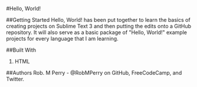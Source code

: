 #Hello, World!

##Getting Started
Hello, World! has been put together to learn the basics of creating projects on Sublime Text 3 and then putting the edits onto a GitHub repository. It will also serve as a basic package of "Hello, World!" example projects for every language that I am learning.

##Built With

1. HTML

##Authors
Rob. M Perry - @RobMPerry on GitHub, FreeCodeCamp, and Twitter.